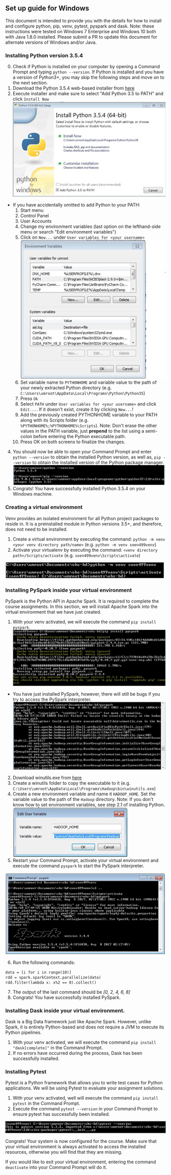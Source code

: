 ## Set up guide for Windows

This document is intended to provide you with the details for how to install and
configure
python, pip, venv, pytest, pyspark and dask.
Note: these instructions were tested on Windows 7 Enterprise and Windows 10 both with Java 1.8.0 
installed. Please submit a PR to update this document for alternate versions of Windows and/or Java.


### Installing Python version 3.5.4

0. Check if Python is installed on your computer by opening a Command Prompt and typing `python --version`.
   If Python is installed and you have a version of Python3+, you may skip the following steps and move on to the next section.
1. Download the Python 3.5.4 web-based installer from [here](https://www.python.org/downloads/release/python-354/)
2. Execute installer and make sure to select "Add Python 3.5 to PATH" and click `Install Now`
![Python installer](figures/windows/web-based-installer.JPG)
  - If you have accidentally omitted to add Python to your PATH:
    1. Start menu
    2. Control Panel
    3. User Accounts
    4. Change my environment variables (last option on the lefthand-side menu or search "Edit environment variables")
    5. Click on `New...` under `User variables for <your username>`
    ![Environment variables window](figures/windows/environmentvars.JPG)
    6. Set variable name to `PYTHONHOME` and variable value to the path of your newly extracted 
       Python directory (e.g. `C:\Users\umroot\AppData\Local\Programs\Python\Python35`)
    7. Press `Ok`
    8. Select `PATH` under `User variables for <your username>` and click `Edit...`. If it doesn't exist, create it by clicking `New...`!
    9. Add the previously created PYTHONHOME variable to your PATH along with its Scripts folder
       (e.g. `%PYTHONHOME%;%PYTHONHOME%\Scripts`). Note: Don't erase the other values
       in the PATH variable, just **prepend** to the list using a semi-colon before entering the Python executable path.
    10. Press OK on both screens to finalize the changes.
4. You should now be able to open your Command Prompt and enter `python --version` to obtain the
   installed Python version, as well as, `pip --version` to obtain the installed version of the Python
   package manager.
   ![Python / Pip version Command Prompt](figures/windows/pythonpip-installed.JPG)
5. Congrats! You have successfully installed Python 3.5.4 on your Windows machine.


### Creating a virtual environment

Venv provides an isolated environment for all Python project packages to reside in.
It is a preinstalled module in Python versions 3.5+, and therefore, does not need to be installed.

1. Create a virtual environment by executing the command: `python -m venv <your venv directory path/name>`
(e.g. `python -m venv soen499venv`)
2. Activate your virtualenv by executing the command: `<venv directory path>/Scripts/activate`
(e.g. `soen499venv\Scripts\activate`)

![Virtual environment created and activated](figures/windows/venvactivated.JPG)


### Installing PySpark inside your virtual environment

PySpark is the Python API in Apache Spark. It is required to complete the course assignments.
In this section, we will install Apache Spark into the virtual environment that we
have just created.

1. With your venv activated, we will execute the command `pip install pyspark`.
![Installing PySpark](figures/windows/installing-pyspark.JPG)
- You have just installed PySpark, however, there will still be bugs if you try to access the PySpark interpreter.
![PySpark winutils bugs](figures/windows/pyspark-bugs.JPG)
2. Download winutils.exe from [here](http://public-repo-1.hortonworks.com/hdp-win-alpha/winutils.exe)
3. Create a winutils folder to copy the executable to it (e.g. `C:\Users\umroot\AppData\Local\Programs\Hadoop\bin\winutils.exe`)
4. Create a new environment variable and name it `HADOOP_HOME`. Set the variable value to the path of the `Hadoop` directory.
Note: If you don't know how to set environment variables, see step 2.1 of installing Python.
![Setting Hadoop Home](figures/windows/setting-hadoop-home.JPG)
5. Restart your Command Prompt, activate your virtual environment and execute the command `pyspark` to start the PySpark interpreter.

![PySpark interpreter](figures/windows/pyspark-interpreter.JPG)

6. Run the following commands:

```
data = [i for i in range(10)]
rdd = spark.sparkContext.parallelize(data)
rdd.filter(lambda x: x%2 == 0).collect()
```
7. The output of the last command should be *[0, 2, 4, 6, 8]*
8. Congrats! You have successfully installed PySpark.


### Installing Dask inside your virtual environment.

Dask is a Big Data framework just like Apache Spark. However, unlike Spark, it is
entirely Python-based and does not require a JVM to execute its Python pipelines.

1. With your venv activated, we will execute the command `pip install "dask[complete]"` in the Command Prompt.
2. If no errors have occurred during the process, Dask has been successfully installed.


### Installing Pytest

Pytest is a Python framework that allows you to write test cases for Python applications.
We will be using Pytest to evaluate your assignment solutions.

1. With your venv activated, well will execute the command `pip install pytest` in the Command Prompt.
2. Execute the command `pytest --version` in your Command Prompt to ensure pytest has successfully been installed.

![Pytest version](figures/windows/pytestversion.JPG)

Congrats! Your system is now configured for the course. Make sure that your virtual environment is always activated to
access the installed resources, otherwise you will find that they are missing.

If you would like to exit your virtual environment, entering the command `deactivate` into your Command Prompt will do it.









 




